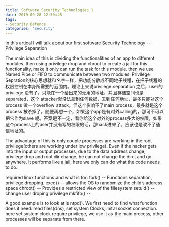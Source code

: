 ```yaml
---
title: Software_Security_Technologies_1
date: 2019-09-28 22:50:45
tags:
- Security Defence
categories: 'Security'
---
```


In this artical I will talk about our first software Security Technology -- Privilege Separation

The main idea of this is dividing the functionalities of an app to different modules. then using privilege drop and chroot to create a jail for this functionality, make it only can run the task for this module. then we use Named Pipe or FIFO to communicate between two modules.
Privilege Sepration的核心思想就和名字一样，把功能分散成不同地子线程，在把子线程的权限控制在本身所需要的范围内。理论上来说privilege separation 之后，user的privilege 没有了，只能在一个给出来的无用的地址，并且存储空间也是separated，这个 attacker就没法拿到任何数据，去到任何地址，最多只能对这个process 做一个overflow attack。但这个影响不了main process，最多就是这个process 被杀掉了。随便再想一个，如果这个app是有对外calling的，那可不可以把它作为slave 呢。答案是不一定，看你给这个对外的process多大的权限，如果这个process上的user并没有写的权限的话，那hack进来了，应该也是改不了通信地址的。


The advantage of this is only couple processes are working in the root privilege(others are working under low privilege). Even if the hacker gets into the input or output processes, due to the data address change, privilege drop and root dir change, he can not change the dirct and go anywhere. It performs like a jail, here we only can do what the code needs to do.

required linux functions and what is for:
	fork() -- Functions separation, privilege dropping. 
	exec() -- allows the OS to randomize the child’s address space
	chroot() -- Provides a restricted view of the filesystem
	setuid() -- change user droping privilege
	mkfifo() -- 

A good example is to look at is ntpd(). We first need to find what function does it need: read files(dns), set system Clocks, inital socket connection. here set system clock require privilege, we use it as the main process, other processes will be separate from there.






